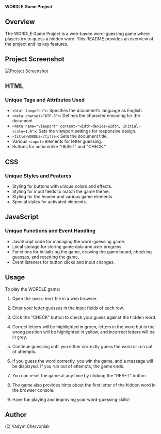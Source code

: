 <summary><b>WORDLE Game Project</b></summary>

## Overview

The WORDLE Game Project is a web-based word-guessing game where players try to guess a hidden word. This README provides an overview of the project and its key features.

## Project Screenshot

[![Project Screenshot](https://github.com/vadym4che/wordle-js/blob/main/screenshot.png)](https://vadym4che.github.io/wordle-js/)

## HTML

### Unique Tags and Attributes Used

- `<html lang="en">`: Specifies the document's language as English.
- `<meta charset="UTF-8">`: Defines the character encoding for the document.
- `<meta name="viewport" content="width=device-width, initial-scale=1.0">`: Sets the viewport settings for responsive design.
- `<title>WORDLE</title>`: Sets the document title.
- Various `<input>` elements for letter guessing.
- Buttons for actions like "RESET" and "CHECK."

## CSS

### Unique Styles and Features

- Styling for buttons with unique colors and effects.
- Styling for input fields to match the game theme.
- Styling for the header and various game elements.
- Special styles for activated elements.

## JavaScript

### Unique Functions and Event Handling

- JavaScript code for managing the word-guessing game.
- Local storage for storing game data and user progress.
- Functions for initializing the game, drawing the game board, checking guesses, and resetting the game.
- Event listeners for button clicks and input changes.

## Usage

To play the WORDLE game:

1. Open the `index.html` file in a web browser.

2. Enter your letter guesses in the input fields of each row.

3. Click the "CHECK" button to check your guess against the hidden word.

4. Correct letters will be highlighted in green, letters in the word but in the wrong position will be highlighted in yellow, and incorrect letters will be in grey.

5. Continue guessing until you either correctly guess the word or run out of attempts.

6. If you guess the word correctly, you win the game, and a message will be displayed. If you run out of attempts, the game ends.

7. You can reset the game at any time by clicking the "RESET" button.

8. The game also provides hints about the first letter of the hidden word in the browser console.

9. Have fun playing and improving your word-guessing skills!

## Author

(č) Vadym Chervoniak
